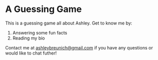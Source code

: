 # A Guessing Game
This is a guessing game all about Ashley. Get to know me by:

1. Answering some fun facts
2. Reading my bio

Contact me at [ashleybreunich@gmail.com](mailto:ashleybreunich@gmail.com) if you have any questions or would like to chat futher!
